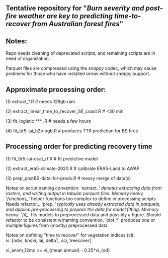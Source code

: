 ## **Tentative repository for "*Burn severity and post-fire weather are key to predicting time-to-recover from Australian forest fires*"** 

## Notes:

Repo needs cleaning of deprecated scripts, and remaining scripts are in need of organization.

Parquet files are compressed using the *snappy* codec, which may cause problems for those who have installed *arrow* without *snappy* support.

## Approximate processing order:

\(1\) extract\_\*.R \# needs 128gb ram

\(2\) extract_linear_time_to_recover_SE_coast.R \# \<30 min

\(3\) fit_logistic \*\*\* .R \# needs a few hours

\(4\) fit_ttr5-lai_h2o-xgb.R \# produces TTR prediction for BS fires

## Processing order for predicting recovery time

\(1\) fit_ttr5-lai-ocat_rf.R \# fit predictive model

\(2\) extract_era5-climate-2020.R \# calibrate ERA5-Land to AWAP

\(3\) prep_postBS-data-for-preds.R \# messy merge of data(s)

Notes on script naming convention: 'extract\_*' denotes extracting data from rasters, and writing output in tabular parquet files. Memory heavy. 'functions\_*' helper functions too complex to define in processing scripts. Needs refactor... 'prep\_*' typically uses already extracted data in parquets, and applies pre-processing to prepare the data for model fitting. Memory heavy. 'fit\_*' fits models to preprocessed data and possibly a figure. Should refactor to be consistent w/naming convention. 'plot\_\*' produces one or multiple figures from (mostly) preprocessed data

Notes on defining "time to recover" for vegetation indices (vi):  
vi: [ndvi, kndvi, lai, deltaT, cci, treecover]

vi_anom_12mo \>= vi\_{mean annual} - 0.25\*vi\_{sd}
